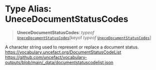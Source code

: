 # Type Alias: UneceDocumentStatusCodes

> **UneceDocumentStatusCodes**: *typeof* [`UneceDocumentStatusCodes`](../variables/UneceDocumentStatusCodes.md)\[keyof *typeof* [`UneceDocumentStatusCodes`](../variables/UneceDocumentStatusCodes.md)\]

A character string used to represent or replace a document status.
https://vocabulary.uncefact.org/DocumentStatusCodeList
https://github.com/uncefact/vocabulary-outputs/blob/main/_data/documentstatuscodelist.json
